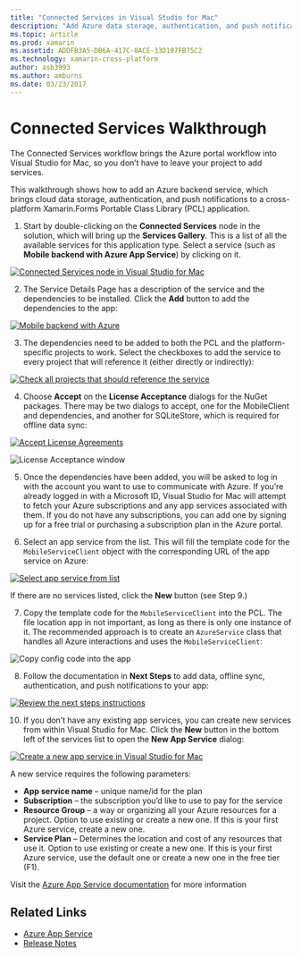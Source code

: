 ```yaml
---
title: "Connected Services in Visual Studio for Mac"
description: "Add Azure data storage, authentication, and push notifications to mobile apps from within Visual Studio for Mac"
ms.topic: article
ms.prod: xamarin
ms.assetid: ADDFB3A5-DB6A-417C-8ACE-33D107FB75C2
ms.technology: xamarin-cross-platform
author: asb3993
ms.author: amburns
ms.date: 03/23/2017
---
```


# Connected Services Walkthrough

The Connected Services workflow brings the Azure portal workflow into Visual Studio for Mac,
so you don’t have to leave your project to add services.

This walkthrough shows how to add an Azure backend service, which brings
cloud data storage, authentication, and push notifications
to a cross-platform Xamarin.Forms Portable Class Library (PCL) application.


1.	Start by double-clicking on the **Connected Services** node in the solution, which will bring up the **Services Gallery**.
  This is a list of all the available services for this application type. Select a service
  (such as **Mobile backend with Azure App Service**) by clicking on it.

  [ ![](connected-services-images/image001-sml.png "Connected Services node in Visual Studio for Mac")](connected-services-images/image001.png)

2. The Service Details Page has a description of the service and the dependencies to be installed.
  Click the **Add** button to add the dependencies to the app:

  [ ![](connected-services-images/image002-sml.png "Mobile backend with Azure")](connected-services-images/image002.png)

3. The dependencies need to be added to both the PCL and the platform-specific projects to work.
  Select the checkboxes to add the service to every project that will reference it (either directly or indirectly):

  [ ![](connected-services-images/image003-sml.png "Check all projects that should reference the service")](connected-services-images/image003.png)

4. Choose **Accept** on the **License Acceptance** dialogs for the NuGet packages.
  There may be two dialogs to accept, one for the MobileClient and dependencies, and another for SQLiteStore, which is required for offline data sync:

  [ ![](connected-services-images/image004-sml.png "Accept License Agreements")](connected-services-images/image004.png)

  ![](connected-services-images/image005.png "License Acceptance window")

5. Once the dependencies have been added, you will be asked to log in with the account you want to use to communicate with Azure.
  If you’re already logged in with a Microsoft ID, Visual Studio for Mac will attempt to fetch your Azure subscriptions
  and any app services associated with them. If you do not have any subscriptions, you can add one by signing up for a free trial or purchasing a subscription plan in the Azure portal.

6. Select an app service from the list. This will fill the template code for the `MobileServiceClient` object with the corresponding URL of the app service on Azure:

  [ ![](connected-services-images/image006-sml.png "Select app service from list")](connected-services-images/image006.png)

  If there are no services listed, click the **New** button (see Step 9.)

7. Copy the template code for the `MobileServiceClient` into the PCL. The file location app in not important, as long as there is only one instance of it.
  The recommended approach is to create an `AzureService` class that handles all Azure interactions and uses the `MobileServiceClient`:

  ![](connected-services-images/image007.png "Copy config code into the app")

8. Follow the documentation in **Next Steps** to add data, offline sync, authentication, and push notifications to your app:

  [ ![](connected-services-images/image008-sml.png "Review the next steps instructions")](connected-services-images/image008.png)

10. If you don’t have any existing app services, you can create new services from within Visual Studio for Mac.
  Click the **New** button in the bottom left of the services list to open the **New App Service** dialog:

  [ ![](connected-services-images/image009-sml.png "Create a new app service in Visual Studio for Mac")](connected-services-images/image009.png)

A new service requires the following parameters:

-	**App service name** – unique name/id for the plan
-	**Subscription** – the subscription you’d like to use to pay for the service
-	**Resource Group** – a way or organizing all your Azure resources for a project. Option to use existing or create a new one. If this is your first Azure service, create a new one.
-	**Service Plan** – Determines the location and cost of any resources that use it. Option to use existing or create a new one. If this is your first Azure service, use the default one or create a new one in the free tier (F1).

Visit the [Azure App Service documentation](https://docs.microsoft.com/azure/app-service/) for
more information


## Related Links

- [Azure App Service](https://docs.microsoft.com/en-us/azure/app-service/)
- [Release Notes](https://developer.xamarin.com/releases/studio/xamarin.studio_6.2/xamarin.studio_6.2/#Connected_Services)
